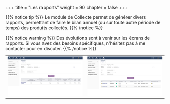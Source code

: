 +++
title = "Les rapports"
weight = 90
chapter = false
+++

{{% notice tip %}}
Le module de Collecte permet de générer divers rapports, permettant de faire le bilan annuel (ou sur toute autre période de temps)
des produits collectés.
{{% /notice %}}

{{% notice warning %}}
Des évolutions sont à venir sur les écrans de rapports. Si vous avez des besoins spécifiques, n'hésitez pas à me contacter pour en discuter.
{{% /notice %}}

| | |
|---|---|
| ![Rapports](./images/rapports_1.png?classes=shadow,border) | ![Rapports par tiers](./images/rapports_2.png?classes=shadow,border)
